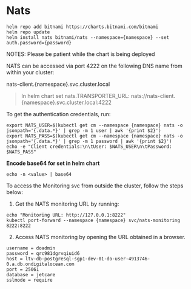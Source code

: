 # Nats

```none
helm repo add bitnami https://charts.bitnami.com/bitnami
helm repo update
helm install nats bitnami/nats --namespace={namespace} --set auth.password={password}
```

NOTES: Please be patient while the chart is being deployed

NATS can be accessed via port 4222 on the following DNS name from within your cluster:

nats-client.{namespace}.svc.cluster.local

> In helm chart set nats.TRANSPORTER_URL: nats://nats-client.{namespace}.svc.cluster.local:4222

To get the authentication credentials, run:

```none
export NATS_USER=$(kubectl get cm --namespace {namespace} nats -o jsonpath='{.data.*}' | grep -m 1 user | awk '{print $2}')
export NATS_PASS=$(kubectl get cm --namespace {namespace} nats -o jsonpath='{.data.*}' | grep -m 1 password | awk '{print $2}')
echo -e "Client credentials:\n\tUser: $NATS_USER\n\tPassword: $NATS_PASS"
```

**Encode base64 for set in helm chart**

```none
echo -n <value> | base64
```

To access the Monitoring svc from outside the cluster, follow the steps below:

1. Get the NATS monitoring URL by running:

```none
echo "Monitoring URL: http://127.0.0.1:8222"
kubectl port-forward --namespace {namespace} svc/nats-monitoring 8222:8222
```

2. Access NATS monitoring by opening the URL obtained in a browser.

```none
username = doadmin
password = qrc981dgrvqiuid6
host = ltv-db-postgresql-sgp1-dev-01-do-user-4913746-0.a.db.ondigitalocean.com
port = 25061
database = jetcare
sslmode = require
```
